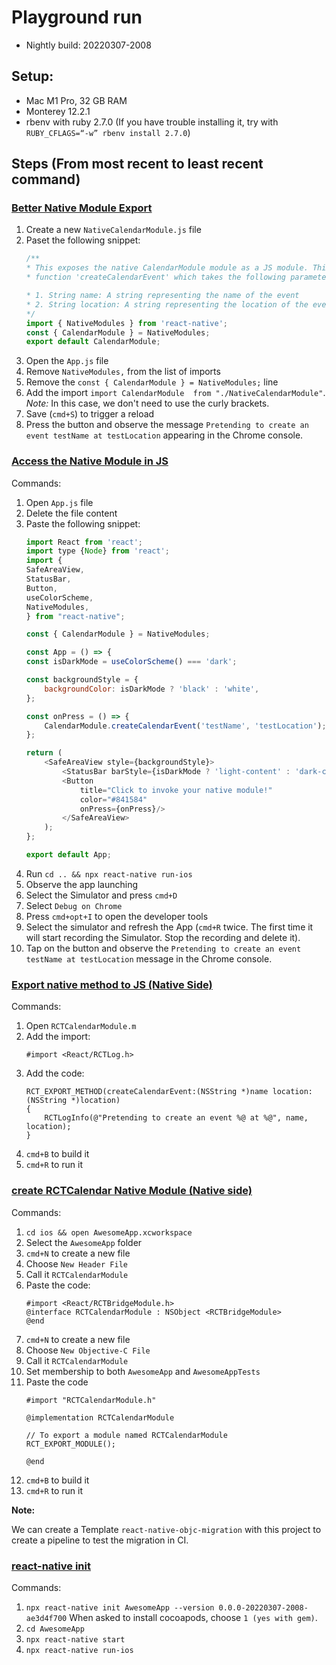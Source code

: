 # Playground run
- Nightly build: 20220307-2008

## Setup:
* Mac M1 Pro, 32 GB RAM
* Monterey 12.2.1
* rbenv with ruby 2.7.0 (If you have trouble installing it, try with `RUBY_CFLAGS=“-w” rbenv install 2.7.0`)

## Steps (From most recent to least recent command)

### [Better Native Module Export]()
1. Create a new `NativeCalendarModule.js` file
1. Paset the following snippet:
    ```js
    /**
    * This exposes the native CalendarModule module as a JS module. This has a
    * function 'createCalendarEvent' which takes the following parameters:

    * 1. String name: A string representing the name of the event
    * 2. String location: A string representing the location of the event
    */
    import { NativeModules } from 'react-native';
    const { CalendarModule } = NativeModules;
    export default CalendarModule;
    ```
1. Open the `App.js` file
1. Remove `NativeModules,` from the list of imports
1. Remove the `const { CalendarModule } = NativeModules;` line
1. Add the import `import CalendarModule  from "./NativeCalendarModule"`. _Note:_ In this case, we don't need to use the curly brackets.
1. Save (`cmd+S`) to trigger a reload
1. Press the button and observe the message `Pretending to create an event testName at testLocation` appearing in the Chrome console.

### [Access the Native Module in JS]()
Commands:
1. Open `App.js` file
1. Delete the file content
1. Paste the following snippet:
    ```js
    import React from 'react';
    import type {Node} from 'react';
    import {
    SafeAreaView,
    StatusBar,
    Button,
    useColorScheme,
    NativeModules,
    } from "react-native";

    const { CalendarModule } = NativeModules;

    const App = () => {
    const isDarkMode = useColorScheme() === 'dark';

    const backgroundStyle = {
        backgroundColor: isDarkMode ? 'black' : 'white',
    };

    const onPress = () => {
        CalendarModule.createCalendarEvent('testName', 'testLocation');
    };

    return (
        <SafeAreaView style={backgroundStyle}>
            <StatusBar barStyle={isDarkMode ? 'light-content' : 'dark-content'} />
            <Button
                title="Click to invoke your native module!"
                color="#841584"
                onPress={onPress}/>
            </SafeAreaView>
        );
    };

    export default App;
    ```
1. Run `cd .. && npx react-native run-ios`
1. Observe the app launching
1. Select the Simulator and press `cmd+D`
1. Select `Debug on Chrome`
1. Press `cmd+opt+I` to open the developer tools
1. Select the simulator and refresh the App (`cmd+R` twice. The first time it will start recording the Simulator. Stop the recording and delete it).
1. Tap on the button and observe the `Pretending to create an event testName at testLocation` message in the Chrome console.

### [Export native method to JS (Native Side)]()
Commands:
1. Open `RCTCalendarModule.m`
1. Add the import:
    ```obj-c
    #import <React/RCTLog.h>
    ```
1. Add the code:
    ```obj-c
    RCT_EXPORT_METHOD(createCalendarEvent:(NSString *)name location:(NSString *)location)
    {
        RCTLogInfo(@"Pretending to create an event %@ at %@", name, location);
    }
    ```
1. `cmd+B` to build it
1. `cmd+R` to run it

### [create RCTCalendar Native Module (Native side)]()
Commands:
1. `cd ios && open AwesomeApp.xcworkspace`
1. Select the `AwesomeApp` folder
1. `cmd+N` to create a new file
1. Choose `New Header File`
1. Call it `RCTCalendarModule`
1. Paste the code:
   ```obj-c
   #import <React/RCTBridgeModule.h>
   @interface RCTCalendarModule : NSObject <RCTBridgeModule>
   @end
   ```
1. `cmd+N` to create a new file
1. Choose `New Objective-C File`
1. Call it `RCTCalendarModule`
1. Set membership to both `AwesomeApp` and `AwesomeAppTests`
1. Paste the code
    ```obj-c
    #import "RCTCalendarModule.h"

    @implementation RCTCalendarModule

    // To export a module named RCTCalendarModule
    RCT_EXPORT_MODULE();

    @end
    ```
1. `cmd+B` to build it
1. `cmd+R` to run it

**Note:**

We can create a Template `react-native-objc-migration` with this project to create a pipeline to test the migration in CI.

### [react-native init](4c38d7e)
Commands:
1. `npx react-native init AwesomeApp --version 0.0.0-20220307-2008-ae3d4f700` When asked to install cocoapods, choose `1 (yes with gem)`.
1. `cd AwesomeApp`
1. `npx react-native start`
1. `npx react-native run-ios`
